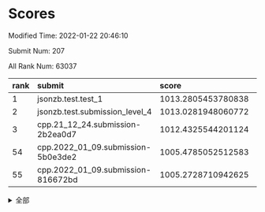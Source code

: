 # Scores

Modified Time: 2022-01-22 20:46:10

Submit Num: 207

All Rank Num: 63037

| rank |               submit               |       score        |       sigma        | pk_num |
| :--- | :--------------------------------- | :----------------- | :----------------- | :----- |
| 1    | jsonzb.test.test_1                 | 1013.2805453780838 | 0.8116937908562312 | 1220   |
| 2    | jsonzb.test.submission_level_4     | 1013.0281948060772 | 0.7988292695331517 | 1219   |
| 3    | cpp.21_12_24.submission-2b2ea0d7   | 1012.4325544201124 | 0.7587593086383574 | 1218   |
| 54   | cpp.2022_01_09.submission-5b0e3de2 | 1005.4785052512583 | 0.7344697830064378 | 1213   |
| 55   | cpp.2022_01_09.submission-816672bd | 1005.2728710942625 | 0.7288529547502407 | 1217   |


<details>
<summary>全部</summary>

| rank |                 submit                 |       score        |       sigma        | pk_num |
| :--- | :------------------------------------- | :----------------- | :----------------- | :----- |
| 1    | jsonzb.test.test_1                     | 1013.2805453780838 | 0.8116937908562312 | 1220   |
| 2    | jsonzb.test.submission_level_4         | 1013.0281948060772 | 0.7988292695331517 | 1219   |
| 3    | cpp.21_12_24.submission-2b2ea0d7       | 1012.4325544201124 | 0.7587593086383574 | 1218   |
| 4    | gobigger.level_3.submission_level_3_8  | 1012.4136062006306 | 0.7914244456692536 | 1216   |
| 5    | gobigger.level_3.submission_level_3_40 | 1011.7532292724572 | 0.8040830646421887 | 1222   |
| 6    | gobigger.level_3.submission_level_3_15 | 1011.589761923444  | 0.7966017894391413 | 1221   |
| 7    | gobigger.level_3.submission_level_3_45 | 1011.344385133755  | 0.7834617611645088 | 1214   |
| 8    | gobigger.level_3.submission_level_3_35 | 1011.2472477909023 | 0.7597377531127774 | 1222   |
| 9    | gobigger.level_3.submission_level_3_24 | 1011.2266047605169 | 0.78544435678643   | 1221   |
| 10   | gobigger.level_3.submission_level_3_23 | 1011.1157822262866 | 0.7994358132447984 | 1215   |
| 11   | gobigger.level_3.submission_level_3_42 | 1010.889373505169  | 0.7690392084185188 | 1217   |
| 12   | gobigger.level_3.submission_level_3_46 | 1010.773781805273  | 0.7633144626515053 | 1215   |
| 13   | gobigger.level_3.submission_level_3_34 | 1010.6693196099359 | 0.7653307810369476 | 1223   |
| 14   | gobigger.level_3.submission_level_3_5  | 1010.60314308918   | 0.7581144532593261 | 1219   |
| 15   | gobigger.level_3.submission_level_3_49 | 1010.4597933643568 | 0.7698576572881431 | 1222   |
| 16   | gobigger.level_3.submission_level_3_1  | 1010.366018098062  | 0.768265196135821  | 1216   |
| 17   | gobigger.level_3.submission_level_3_10 | 1010.3207779375338 | 0.7680569778923542 | 1223   |
| 18   | gobigger.level_3.submission_level_3_12 | 1010.2958643668385 | 0.7531116128671025 | 1216   |
| 19   | gobigger.level_3.submission_level_3_29 | 1010.2589200071028 | 0.7630052297408088 | 1213   |
| 20   | gobigger.level_3.submission_level_3_32 | 1010.0187285220726 | 0.7614769591582653 | 1213   |
| 21   | gobigger.level_3.submission_level_3_4  | 1009.9887005444376 | 0.7530524837048923 | 1223   |
| 22   | gobigger.level_3.submission_level_3_20 | 1009.9692769853655 | 0.7633372101964517 | 1215   |
| 23   | gobigger.level_3.submission_level_3_31 | 1009.9126834078075 | 0.7533117795198366 | 1217   |
| 24   | gobigger.level_3.submission_level_3_11 | 1009.8878300465918 | 0.7536983672857387 | 1218   |
| 25   | gobigger.level_3.submission_level_3_39 | 1009.8370756132196 | 0.7718122106795114 | 1216   |
| 26   | gobigger.level_3.submission_level_3_33 | 1009.7807901997728 | 0.7376911136101374 | 1212   |
| 27   | gobigger.level_3.submission_level_3_43 | 1009.7511198401855 | 0.7727677596999097 | 1216   |
| 28   | gobigger.level_3.submission_level_3_37 | 1009.7316218266903 | 0.7430256888295236 | 1220   |
| 29   | gobigger.level_3.submission_level_3_6  | 1009.6730073982656 | 0.7667400497331484 | 1216   |
| 30   | gobigger.level_3.submission_level_3_0  | 1009.6421522869982 | 0.7597222236954237 | 1215   |
| 31   | gobigger.level_3.submission_level_3_17 | 1009.6267379831698 | 0.7358776752236635 | 1214   |
| 32   | gobigger.level_3.submission_level_3_2  | 1009.5878448899539 | 0.7687906374016851 | 1218   |
| 33   | gobigger.level_3.submission_level_3_25 | 1009.5641948833568 | 0.7551345378785584 | 1216   |
| 34   | gobigger.level_3.submission_level_3_18 | 1009.4658580837026 | 0.7582737091294436 | 1225   |
| 35   | gobigger.level_3.submission_level_3_3  | 1009.4245445859331 | 0.7334016999862782 | 1219   |
| 36   | gobigger.level_3.submission_level_3_22 | 1009.3205351030958 | 0.7401945530674802 | 1219   |
| 37   | gobigger.level_3.submission_level_3_9  | 1009.2785019797974 | 0.7675652922563798 | 1217   |
| 38   | gobigger.level_3.submission_level_3_13 | 1009.1986614628493 | 0.7663735057741933 | 1217   |
| 39   | gobigger.level_3.submission_level_3_36 | 1008.9933942537828 | 0.7560341285299809 | 1218   |
| 40   | gobigger.level_3.submission_level_3_26 | 1008.9849146624297 | 0.7513469863731911 | 1218   |
| 41   | gobigger.level_3.submission_level_3_14 | 1008.925887451599  | 0.7541873084215995 | 1217   |
| 42   | gobigger.level_3.submission_level_3_28 | 1008.920319019603  | 0.7505224172671202 | 1219   |
| 43   | gobigger.level_3.submission_level_3_19 | 1008.9072814581142 | 0.7467035949855906 | 1217   |
| 44   | gobigger.level_3.submission_level_3_41 | 1008.8673082989864 | 0.7518143105809094 | 1222   |
| 45   | gobigger.level_3.submission_level_3_21 | 1008.8084992404783 | 0.7477274671250899 | 1219   |
| 46   | gobigger.level_3.submission_level_3_44 | 1008.7939511400095 | 0.7465654925414191 | 1214   |
| 47   | gobigger.level_3.submission_level_3_38 | 1008.7639683698621 | 0.752347094047824  | 1217   |
| 48   | gobigger.level_3.submission_level_3_30 | 1008.6098278956894 | 0.7335499253342261 | 1210   |
| 49   | gobigger.level_3.submission_level_3_16 | 1008.5143548928545 | 0.7462428371563057 | 1219   |
| 50   | gobigger.level_3.submission_level_3_48 | 1008.4814048560474 | 0.7505996701936335 | 1215   |
| 51   | gobigger.level_3.submission_level_3_47 | 1008.1083897880212 | 0.7487581230441552 | 1218   |
| 52   | gobigger.level_3.submission_level_3_7  | 1007.8943435070873 | 0.7488473861736143 | 1216   |
| 53   | gobigger.level_3.submission_level_3_27 | 1007.7871943780999 | 0.7453755905182922 | 1216   |
| 54   | cpp.2022_01_09.submission-5b0e3de2     | 1005.4785052512583 | 0.7344697830064378 | 1213   |
| 55   | cpp.2022_01_09.submission-816672bd     | 1005.2728710942625 | 0.7288529547502407 | 1217   |
| 56   | gobigger.level_1.submission_level_1_23 | 1004.8647332406921 | 0.7245401292369696 | 1218   |
| 57   | gobigger.level_1.submission_level_1_12 | 1004.3918402548996 | 0.7175951548023639 | 1219   |
| 58   | gobigger.level_1.submission_level_1_43 | 1004.2815683243098 | 0.7205376854286911 | 1218   |
| 59   | gobigger.level_1.submission_level_1_1  | 1004.2160486281829 | 0.7191297842297876 | 1222   |
| 60   | gobigger.level_1.submission_level_1_37 | 1004.1780135120233 | 0.7144295273526993 | 1214   |
| 61   | gobigger.level_1.submission_level_1_27 | 1004.1163444951296 | 0.7130919707419253 | 1216   |
| 62   | gobigger.level_1.submission_level_1_25 | 1003.9479595723772 | 0.7222933955709328 | 1219   |
| 63   | gobigger.level_1.submission_level_1_22 | 1003.9444584319917 | 0.722673525712209  | 1220   |
| 64   | gobigger.level_1.submission_level_1_17 | 1003.9402062347499 | 0.7171236890909511 | 1223   |
| 65   | gobigger.level_1.submission_level_1_28 | 1003.9001364554148 | 0.7161681152583212 | 1224   |
| 66   | gobigger.level_1.submission_level_1_8  | 1003.8423857843248 | 0.7025744650068205 | 1222   |
| 67   | gobigger.level_1.submission_level_1_39 | 1003.8396237220834 | 0.7119552131586675 | 1222   |
| 68   | gobigger.level_1.submission_level_1_19 | 1003.8310411754376 | 0.7236542466489118 | 1218   |
| 69   | gobigger.level_1.submission_level_1_5  | 1003.821037657027  | 0.7224098069985964 | 1218   |
| 70   | gobigger.level_1.submission_level_1_3  | 1003.8167316250643 | 0.7226268612238435 | 1222   |
| 71   | gobigger.level_1.submission_level_1_31 | 1003.7244808309468 | 0.7178673831452307 | 1218   |
| 72   | gobigger.level_1.submission_level_1_32 | 1003.6905935153964 | 0.7180512757773123 | 1217   |
| 73   | gobigger.level_1.submission_level_1_15 | 1003.6598879393592 | 0.7134027354129991 | 1220   |
| 74   | gobigger.level_1.submission_level_1_48 | 1003.6433421979165 | 0.7268880583872507 | 1222   |
| 75   | gobigger.level_1.submission_level_1_20 | 1003.6219412333486 | 0.7092369898801169 | 1216   |
| 76   | gobigger.level_1.submission_level_1_4  | 1003.6219269754841 | 0.7068764516279009 | 1215   |
| 77   | gobigger.level_1.submission_level_1_7  | 1003.5456907280982 | 0.7140242900072755 | 1220   |
| 78   | gobigger.level_1.submission_level_1_26 | 1003.52803023818   | 0.7219995977212106 | 1222   |
| 79   | gobigger.level_1.submission_level_1_14 | 1003.5039932138596 | 0.7232553995996068 | 1215   |
| 80   | gobigger.level_1.submission_level_1_30 | 1003.483728192111  | 0.7089184833444578 | 1215   |
| 81   | gobigger.level_1.submission_level_1_45 | 1003.3924773099727 | 0.7051195616042543 | 1217   |
| 82   | gobigger.level_1.submission_level_1_2  | 1003.3786932898297 | 0.7169809215138019 | 1220   |
| 83   | gobigger.level_1.submission_level_1_35 | 1003.2890454775836 | 0.7172281545221904 | 1222   |
| 84   | gobigger.level_1.submission_level_1_24 | 1003.2348341284738 | 0.7222907412581236 | 1221   |
| 85   | gobigger.level_1.submission_level_1_49 | 1003.2206710204789 | 0.7076053602271436 | 1223   |
| 86   | gobigger.level_1.submission_level_1_41 | 1003.208169856801  | 0.7234240790812771 | 1215   |
| 87   | gobigger.level_1.submission_level_1_44 | 1003.161885343253  | 0.7125716777693488 | 1214   |
| 88   | gobigger.level_1.submission_level_1_11 | 1003.1337539655726 | 0.7145710946609091 | 1220   |
| 89   | gobigger.level_1.submission_level_1_9  | 1003.1189598120237 | 0.7197078110193873 | 1212   |
| 90   | gobigger.level_1.submission_level_1_18 | 1003.0992971629828 | 0.7150979395730535 | 1215   |
| 91   | gobigger.level_1.submission_level_1_34 | 1003.0413064872645 | 0.7195247141309954 | 1219   |
| 92   | gobigger.level_1.submission_level_1_38 | 1002.9715775323208 | 0.7206908814365351 | 1214   |
| 93   | gobigger.level_1.submission_level_1_42 | 1002.8864700917917 | 0.7203852387342953 | 1217   |
| 94   | gobigger.level_1.submission_level_1_13 | 1002.7872050000856 | 0.7214750722570558 | 1214   |
| 95   | gobigger.level_1.submission_level_1_33 | 1002.7563176624016 | 0.7130268293993752 | 1215   |
| 96   | gobigger.level_1.submission_level_1_47 | 1002.719177513116  | 0.7121941129145727 | 1220   |
| 97   | gobigger.level_1.submission_level_1_46 | 1002.6472822013549 | 0.7155469855707124 | 1220   |
| 98   | gobigger.level_1.submission_level_1_16 | 1002.6252100518743 | 0.7062267039026988 | 1219   |
| 99   | gobigger.level_1.submission_level_1_40 | 1002.596212664485  | 0.7211842955296561 | 1214   |
| 100  | gobigger.level_1.submission_level_1_6  | 1002.539664081875  | 0.7173031722881332 | 1219   |
| 101  | gobigger.level_1.submission_level_1_21 | 1002.4362965311307 | 0.716237609290119  | 1218   |
| 102  | gobigger.level_1.submission_level_1_36 | 1002.4087860810897 | 0.7117731212937959 | 1215   |
| 103  | gobigger.level_1.submission_level_1_10 | 1002.3410357995673 | 0.714556440412976  | 1221   |
| 104  | gobigger.level_1.submission_level_1_29 | 1002.2589275502579 | 0.7147793854416721 | 1219   |
| 105  | gobigger.level_1.submission_level_1_0  | 1002.1269245034025 | 0.7042828932987599 | 1217   |
| 106  | gobigger.random.submission_random_4    | 997.7491867427362  | 0.7150410336554547 | 1218   |
| 107  | gobigger.random.submission_random_13   | 997.2194116413659  | 0.7281544742322735 | 1224   |
| 108  | gobigger.random.submission_random_5    | 996.9951326900881  | 0.7051507764043168 | 1217   |
| 109  | gobigger.random.submission_random_37   | 996.8550508052438  | 0.7003691453675842 | 1220   |
| 110  | gobigger.random.submission_random_16   | 996.8040832384853  | 0.708791544011839  | 1217   |
| 111  | gobigger.random.submission_random_2    | 996.7288209887735  | 0.7059726455663972 | 1220   |
| 112  | gobigger.random.submission_random_31   | 996.7287442876809  | 0.7129838484488817 | 1219   |
| 113  | gobigger.random.submission_random_14   | 996.4875577471702  | 0.7156311720362925 | 1222   |
| 114  | gobigger.random.submission_random_35   | 996.4708757960808  | 0.7100352519286144 | 1222   |
| 115  | gobigger.random.submission_random_7    | 996.3676319724707  | 0.7022195130342167 | 1221   |
| 116  | gobigger.random.submission_random_18   | 996.3220183852346  | 0.707754955866216  | 1214   |
| 117  | gobigger.random.submission_random_41   | 996.2898837033504  | 0.7022056941744291 | 1222   |
| 118  | gobigger.random.submission_random_25   | 996.2590179712527  | 0.7104776559257233 | 1222   |
| 119  | gobigger.random.submission_random_17   | 996.2565021672585  | 0.7239181823637819 | 1219   |
| 120  | gobigger.random.submission_random_12   | 996.2485971374696  | 0.7141337357660567 | 1217   |
| 121  | gobigger.random.submission_random_30   | 996.2098773874469  | 0.7177394394430548 | 1211   |
| 122  | gobigger.random.submission_random_36   | 996.1639206293934  | 0.7175700598710004 | 1219   |
| 123  | gobigger.random.submission_random_22   | 996.0846454140685  | 0.6960704555559574 | 1214   |
| 124  | gobigger.random.submission_random_39   | 996.0819919120706  | 0.7021613216370534 | 1223   |
| 125  | gobigger.random.submission_random_42   | 996.0657656395709  | 0.7069574683254727 | 1220   |
| 126  | gobigger.random.submission_random_48   | 996.0531384788524  | 0.7091235285019831 | 1218   |
| 127  | gobigger.random.submission_random_8    | 996.0436099484089  | 0.7136272256213005 | 1217   |
| 128  | gobigger.random.submission_random_24   | 996.025940646379   | 0.7282227861424604 | 1223   |
| 129  | gobigger.random.submission_random_26   | 995.9295477563488  | 0.710678437947494  | 1218   |
| 130  | gobigger.random.submission_random_1    | 995.8592219626804  | 0.7171424018021811 | 1215   |
| 131  | gobigger.random.submission_random_44   | 995.8562472862557  | 0.7057326596430465 | 1218   |
| 132  | gobigger.random.submission_random_29   | 995.8327312496743  | 0.7148254355484049 | 1217   |
| 133  | gobigger.random.submission_random_47   | 995.825448838087   | 0.7034717433709009 | 1218   |
| 134  | gobigger.random.submission_random_45   | 995.7906153323078  | 0.7165267790025787 | 1215   |
| 135  | gobigger.random.submission_random_15   | 995.7084834837467  | 0.7302574754592829 | 1215   |
| 136  | gobigger.random.submission_random_33   | 995.5893481727031  | 0.7083096213757416 | 1214   |
| 137  | gobigger.random.submission_random_27   | 995.5624454941662  | 0.7075568209811796 | 1218   |
| 138  | gobigger.random.submission_random_3    | 995.5351413094133  | 0.7117243994347541 | 1214   |
| 139  | gobigger.random.submission_random_20   | 995.5350640306975  | 0.7100113566972871 | 1212   |
| 140  | gobigger.random.submission_random_10   | 995.5294991226226  | 0.7194497595973945 | 1220   |
| 141  | gobigger.random.submission_random_32   | 995.5141171049263  | 0.7118195584992515 | 1214   |
| 142  | gobigger.random.submission_random_21   | 995.3931536985083  | 0.705920233283262  | 1224   |
| 143  | gobigger.random.submission_random_40   | 995.3761724642231  | 0.7121842623970815 | 1216   |
| 144  | gobigger.random.submission_random_34   | 995.3681350066751  | 0.717403728833926  | 1220   |
| 145  | gobigger.random.submission_random_23   | 995.3062029392347  | 0.7192841386983616 | 1216   |
| 146  | gobigger.random.submission_random_43   | 995.2395042982085  | 0.7128084544846348 | 1220   |
| 147  | gobigger.random.submission_random_6    | 995.0405865458576  | 0.7161963217020261 | 1218   |
| 148  | gobigger.random.submission_random_38   | 995.0319350392066  | 0.7207773979972586 | 1219   |
| 149  | gobigger.random.submission_random_0    | 995.0312519590715  | 0.7173002555129342 | 1217   |
| 150  | gobigger.random.submission_random_46   | 994.9730005379298  | 0.7095924911956721 | 1212   |
| 151  | gobigger.random.submission_random_49   | 994.9537775157656  | 0.7085320702518917 | 1219   |
| 152  | gobigger.random.submission_random_28   | 994.9476998772099  | 0.707941870209883  | 1222   |
| 153  | gobigger.random.submission_random_11   | 994.9064838347718  | 0.7173874400191368 | 1218   |
| 154  | gobigger.random.submission_random_19   | 994.7866532175763  | 0.7131189746810003 | 1223   |
| 155  | gobigger.random.submission_random_9    | 993.9832800400893  | 0.721163111644639  | 1218   |
| 156  | gobigger.level_2.submission_level_2_25 | 993.4313275461126  | 0.7187882224972627 | 1216   |
| 157  | gobigger.level_2.submission_level_2_45 | 993.3164350033719  | 0.741440218972204  | 1220   |
| 158  | gobigger.level_2.submission_level_2_26 | 993.2841688988107  | 0.7342324346299101 | 1220   |
| 159  | gobigger.level_2.submission_level_2_6  | 993.1069865735172  | 0.7338992862964284 | 1216   |
| 160  | gobigger.level_2.submission_level_2_44 | 993.1060776833413  | 0.7431126916100725 | 1224   |
| 161  | gobigger.level_2.submission_level_2_40 | 992.9307456529566  | 0.7326027666823869 | 1213   |
| 162  | gobigger.level_2.submission_level_2_42 | 992.9171058217387  | 0.7514991125870641 | 1219   |
| 163  | gobigger.level_2.submission_level_2_20 | 992.895722232109   | 0.7240522654800268 | 1219   |
| 164  | gobigger.level_2.submission_level_2_7  | 992.8318078582954  | 0.7338889928802619 | 1215   |
| 165  | gobigger.level_2.submission_level_2_49 | 992.7318729867135  | 0.7366361389091042 | 1219   |
| 166  | gobigger.level_2.submission_level_2_24 | 992.7113182318681  | 0.7439504302365644 | 1225   |
| 167  | gobigger.level_2.submission_level_2_48 | 992.7096709001222  | 0.7397025406020575 | 1215   |
| 168  | gobigger.level_2.submission_level_2_32 | 992.7036468891263  | 0.7297660110989024 | 1222   |
| 169  | gobigger.level_2.submission_level_2_46 | 992.5416656289245  | 0.732008446865522  | 1220   |
| 170  | gobigger.level_2.submission_level_2_5  | 992.5076135209533  | 0.7206075085861829 | 1220   |
| 171  | gobigger.level_2.submission_level_2_4  | 992.5051210054181  | 0.742284311232883  | 1217   |
| 172  | gobigger.level_2.submission_level_2_14 | 992.4703104998184  | 0.7309744068336418 | 1222   |
| 173  | gobigger.level_2.submission_level_2_18 | 992.2409515339036  | 0.7402235872475824 | 1218   |
| 174  | gobigger.level_2.submission_level_2_12 | 992.2228784017381  | 0.7404931973622116 | 1220   |
| 175  | gobigger.level_2.submission_level_2_3  | 992.1494056271948  | 0.7498078386150104 | 1223   |
| 176  | gobigger.level_2.submission_level_2_43 | 992.1447734790678  | 0.7377584093437962 | 1218   |
| 177  | gobigger.level_2.submission_level_2_37 | 992.060681218716   | 0.7570733225754905 | 1216   |
| 178  | gobigger.level_2.submission_level_2_31 | 992.0358553101333  | 0.7647150907942872 | 1223   |
| 179  | gobigger.level_2.submission_level_2_39 | 991.996705854082   | 0.7615997524634018 | 1218   |
| 180  | gobigger.level_2.submission_level_2_30 | 991.9098389941753  | 0.7355741227805992 | 1217   |
| 181  | gobigger.level_2.submission_level_2_10 | 991.9091876537143  | 0.7202969245987526 | 1216   |
| 182  | gobigger.level_2.submission_level_2_0  | 991.9053625758246  | 0.741857041049965  | 1217   |
| 183  | gobigger.level_2.submission_level_2_2  | 991.8122295641014  | 0.7729889983530182 | 1216   |
| 184  | gobigger.level_2.submission_level_2_9  | 991.7990708124672  | 0.7392035573135908 | 1219   |
| 185  | gobigger.level_2.submission_level_2_41 | 991.7816203074024  | 0.7339154543225271 | 1222   |
| 186  | gobigger.level_2.submission_level_2_36 | 991.7491747127874  | 0.7472925682976501 | 1216   |
| 187  | gobigger.level_2.submission_level_2_23 | 991.6999484087947  | 0.7513339998289446 | 1212   |
| 188  | gobigger.level_2.submission_level_2_22 | 991.6467612139575  | 0.7474607325846364 | 1222   |
| 189  | gobigger.level_2.submission_level_2_29 | 991.6398298518216  | 0.7457266017533879 | 1219   |
| 190  | gobigger.level_2.submission_level_2_35 | 991.5875629648532  | 0.7435059005101156 | 1219   |
| 191  | gobigger.level_2.submission_level_2_33 | 991.5859979109924  | 0.7616160137446135 | 1224   |
| 192  | gobigger.level_2.submission_level_2_21 | 991.5564824442166  | 0.7475943611089744 | 1220   |
| 193  | gobigger.level_2.submission_level_2_13 | 991.5562301639297  | 0.7540953844571902 | 1222   |
| 194  | gobigger.level_2.submission_level_2_11 | 991.5384034323774  | 0.7453629145502897 | 1218   |
| 195  | gobigger.level_2.submission_level_2_17 | 991.4557832705186  | 0.7477936273644111 | 1217   |
| 196  | gobigger.level_2.submission_level_2_16 | 991.4131742268931  | 0.7558959269495901 | 1221   |
| 197  | gobigger.level_2.submission_level_2_34 | 991.3724268374004  | 0.7360587550807831 | 1218   |
| 198  | gobigger.level_2.submission_level_2_27 | 991.2917361772085  | 0.7545885542049666 | 1220   |
| 199  | gobigger.level_2.submission_level_2_47 | 991.2728593027867  | 0.743377113956839  | 1219   |
| 200  | gobigger.level_2.submission_level_2_38 | 990.8050623469184  | 0.74874605858852   | 1219   |
| 201  | gobigger.level_2.submission_level_2_15 | 990.7487848552696  | 0.7739786454786811 | 1214   |
| 202  | gobigger.level_2.submission_level_2_19 | 990.7487748569256  | 0.756217487300152  | 1221   |
| 203  | gobigger.level_2.submission_level_2_1  | 990.6234180087755  | 0.7811450126139744 | 1216   |
| 204  | gobigger.level_2.submission_level_2_28 | 990.3813320286956  | 0.7601716270293711 | 1219   |
| 205  | gobigger.level_2.submission_level_2_8  | 990.2564619635097  | 0.771135335717674  | 1216   |
| 206  | gobigger.none.submission_none_0        | 976.5230427197877  | 1.2720319761259453 | 1212   |
| 207  | gobigger.none.submission_none_1        | 976.3977254629152  | 1.3697530945050567 | 1215   |

</details>